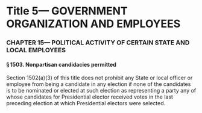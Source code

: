 
# Title 5— GOVERNMENT ORGANIZATION AND EMPLOYEES
### CHAPTER 15— POLITICAL ACTIVITY OF CERTAIN STATE AND LOCAL EMPLOYEES
#### § 1503. Nonpartisan candidacies permitted

Section 1502(a)(3) of this title does not prohibit any State or local officer or employee from being a candidate in any election if none of the candidates is to be nominated or elected at such election as representing a party any of whose candidates for Presidential elector received votes in the last preceding election at which Presidential electors were selected.
